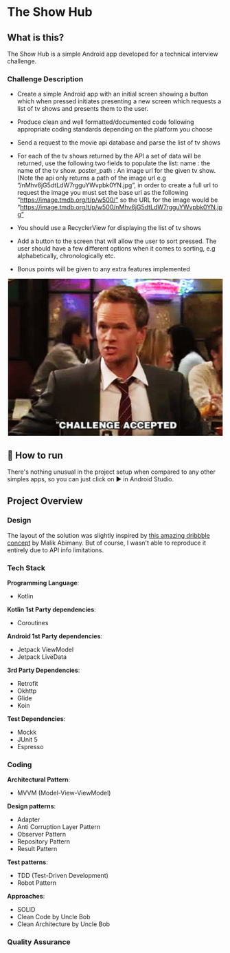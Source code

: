 
# The Show Hub

## What is this?

The Show Hub is a simple Android app developed for a technical interview challenge.

### Challenge Description

- Create a simple Android app with an initial screen showing a button which when pressed initiates presenting a new screen which requests a list of tv shows and presents them to the user.

- Produce clean and well formatted/documented code following appropriate coding standards depending on the platform you choose

- Send a request to the movie api database and parse the list of tv shows

- For each of the tv shows returned by the API a set of data will be returned, use the following two fields to populate the list: name : the name of the tv show. poster_path : An image url for the given tv show. (Note the api only returns a path of the image url e.g “/nMhv6jG5dtLdW7rgguYWvpbk0YN.jpg”, in order to create a full url to request the image you must set the base url as the following “https://image.tmdb.org/t/p/w500/” so the URL for the image would be “https://image.tmdb.org/t/p/w500/nMhv6jG5dtLdW7rgguYWvpbk0YN.jpg”

- You should use a RecyclerView for displaying the list of tv shows

- Add a button to the screen that will allow the user to sort pressed. The user should have a few different options when it comes to sorting, e.g alphabetically, chronologically etc.

- Bonus points will be given to any extra features implemented


<p  align="center">
<img  src="challenge.gif"  alt="Challenge accepted gif"/>
</p>

## :running: How to run

There's nothing unusual in the project setup when compared to any other simples apps, so you can just click on :arrow_forward: in Android Studio.


## Project Overview

### Design

The layout of the solution was slightly inspired by [this amazing dribbble concept](https://dribbble.com/shots/15279034-Abda-Full-Screen-App/attachments/7032023?mode=media) by Malik Abimany. But of course, I wasn't able to reproduce it entirely due to API info limitations.
  

### Tech Stack

**Programming Language**: 
- Kotlin

**Kotlin 1st Party dependencies**:
- Coroutines

**Android 1st Party dependencies**:
- Jetpack ViewModel
- Jetpack LiveData

**3rd Party Dependencies**:
- Retrofit
- Okhttp
- Glide
- Koin

**Test Dependencies**:
- Mockk
- JUnit 5
- Espresso

### Coding

**Architectural Pattern**: 
- MVVM (Model-View-ViewModel)

**Design patterns**:
- Adapter
- Anti Corruption Layer Pattern
- Observer Pattern
- Repository Pattern
- Result Pattern

**Test patterns**:
- TDD (Test-Driven Development)
- Robot Pattern

**Approaches**:
- SOLID
- Clean Code by Uncle Bob
- Clean Architecture by Uncle Bob

### Quality Assurance




